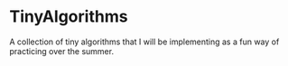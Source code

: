 # TinyAlgorithms
A collection of tiny algorithms that I will be implementing as a fun way of practicing over the summer.
